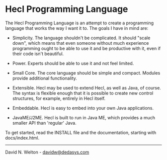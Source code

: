 Hecl Programming Language
=========================

The Hecl Programming Language is an attempt to create a programming
language that works the way I want it to.  The goals I have in mind
are:

* Simplicity.  The language shouldn't be complicated.  It should
  "scale down", which means that even someone without much experience
  programming ought to be able to use it and be productive with it,
  even if their code isn't beautiful.

* Power.  Experts should be able to use it and not feel limited.

* Small Core.  The core language should be simple and compact.
  Modules provide additional functionality.

* Extensible.  Hecl may be used to extend Hecl, as well as Java, of
  course.  The syntax is flexible enough that it is possible to create
  new control structures, for example, entirely in Hecl itself.

* Embeddable.  Hecl is easy to embed into your own Java applications.

* JavaME/J2ME.  Hecl is built to run in Java ME, which provides a much
  smaller API than 'regular' Java.

To get started, read the INSTALL file and the documentation, starting
with docs/index.html.

----

David N. Welton - davidw@dedasys.com
